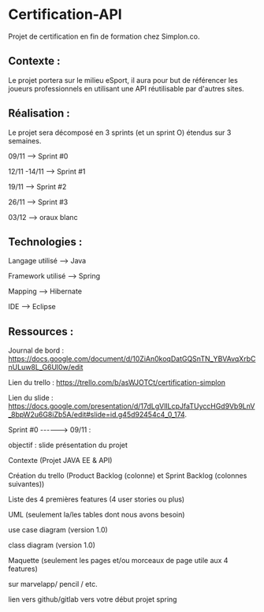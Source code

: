 # Certification-API
Projet de certification en fin de formation chez Simplon.co.

## **Contexte** :



Le projet portera sur le milieu eSport, il aura pour but de référencer les joueurs professionnels en utilisant une API réutilisable par d'autres sites.

## **Réalisation** : 

Le projet sera décomposé en 3 sprints (et un sprint O) étendus sur 3 semaines.

09/11 --> Sprint #0

12/11 -14/11 --> Sprint #1

19/11 --> Sprint #2

26/11 --> Sprint #3

03/12 --> oraux blanc

## **Technologies** :

Langage utilisé --> Java

Framework utilisé --> Spring

Mapping --> Hibernate

IDE --> Eclipse

## **Ressources** : 

Journal de bord : https://docs.google.com/document/d/10ZiAn0koqDatGQSnTN_YBVAvqXrbCnULuw8L_G6Ul0w/edit  

Lien du trello  : https://trello.com/b/asWJOTCt/certification-simplon

Lien du slide : https://docs.google.com/presentation/d/17dLgVlILcpJfaTUyccHGd9Vb9LnV_8bpW2u6G8iZb5A/edit#slide=id.g45d92454c4_0_174.




Sprint #0 ------> 09/11 : 

objectif : slide présentation du projet

Contexte (Projet JAVA EE & API)

Création du trello (Product Backlog (colonne) et Sprint Backlog (colonnes suivantes))

Liste des 4 premières features (4 user stories ou plus)

UML (seulement la/les tables dont nous avons besoin)

use case diagram (version 1.0)

class diagram (version 1.0)

Maquette (seulement les pages et/ou morceaux de page utile aux 4 features)

sur marvelapp/ pencil / etc.

lien vers github/gitlab vers votre début projet spring





